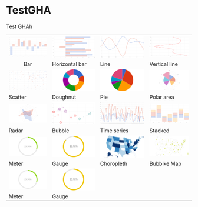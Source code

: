 # TestGHA
Test GHAh

<table>
  <tr>
    <td><img width="200px" src="https://raw.githubusercontent.com/pepstock-org/Charba-Wiki/master/static/img/galleryBar.png"></td>
    <td><img width="200px" src="https://raw.githubusercontent.com/pepstock-org/Charba-Wiki/master/static/img/galleryHorizontalBar.png"></td>
	<td><img width="200px" src="https://raw.githubusercontent.com/pepstock-org/Charba-Wiki/master/static/img/galleryLine.png"></td>
    <td><img width="200px" src="https://raw.githubusercontent.com/pepstock-org/Charba-Wiki/master/static/img/galleryVerticalLine.png"></td>
  </tr>
  <tr>
    <td align="center">Bar</td>
	<td>Horizontal bar</td>
	<td>Line</td>
	<td>Vertical line</td>
  </tr>
  <tr>
    <td><img width="200px" src="https://raw.githubusercontent.com/pepstock-org/Charba-Wiki/master/static/img/galleryScatter.png"></td>
    <td><img width="200px" src="https://raw.githubusercontent.com/pepstock-org/Charba-Wiki/master/static/img/galleryDoughnut.png"></td>
	<td><img width="200px" src="https://raw.githubusercontent.com/pepstock-org/Charba-Wiki/master/static/img/galleryPie.png"></td>
    <td><img width="200px" src="https://raw.githubusercontent.com/pepstock-org/Charba-Wiki/master/static/img/galleryPolarArea.png"></td>
  </tr>
  <tr>
    <td>Scatter</td>
	<td>Doughnut</td>
	<td>Pie</td>
	<td>Polar area</td>
  </tr>
  <tr>
    <td><img width="200px" src="https://raw.githubusercontent.com/pepstock-org/Charba-Wiki/master/static/img/galleryRadar.png"></td>
    <td><img width="200px" src="https://raw.githubusercontent.com/pepstock-org/Charba-Wiki/master/static/img/galleryBubble.png"></td>
	<td><img width="200px" src="https://raw.githubusercontent.com/pepstock-org/Charba-Wiki/master/static/img/galleryTimeseries.png"></td>
    <td><img width="200px" src="https://raw.githubusercontent.com/pepstock-org/Charba-Wiki/master/static/img/galleryStacked.png"></td>
  </tr>  
  <tr>
    <td>Radar</td>
	<td>Bubble</td>
	<td>Time series</td>
	<td>Stacked</td>
  </tr>
  <tr>
    <td><img width="200px" src="https://raw.githubusercontent.com/pepstock-org/Charba-Wiki/master/static/img/galleryMeter.png"></td>
    <td><img width="200px" src="https://raw.githubusercontent.com/pepstock-org/Charba-Wiki/master/static/img/galleryGauge.png"></td>
	<td><img width="200px" src="https://raw.githubusercontent.com/pepstock-org/Charba-Wiki/master/static/img/galleryChoropleth.png"></td>
    <td><img width="200px" src="https://raw.githubusercontent.com/pepstock-org/Charba-Wiki/master/static/img/galleryBubbleMap.png"></td>
  </tr>  
  <tr>
    <td>Meter</td>
	<td>Gauge</td>
	<td>Choropleth</td>
	<td>Bubblke Map</td>
  </tr>
  <tr style="border-bottom: 0px">
    <td><img width="200px" src="https://raw.githubusercontent.com/pepstock-org/Charba-Wiki/master/static/img/galleryMeter.png"></td>
    <td><img width="200px" src="https://raw.githubusercontent.com/pepstock-org/Charba-Wiki/master/static/img/galleryGauge.png"></td>
    <td colspan="2" rowsspan="2" style="border-bottom: 0px;"></td>
  </tr>  
  <tr style="border-top: 0px">
    <td>Meter</td>
    <td>Gauge</td>
  </tr>

</table>  
